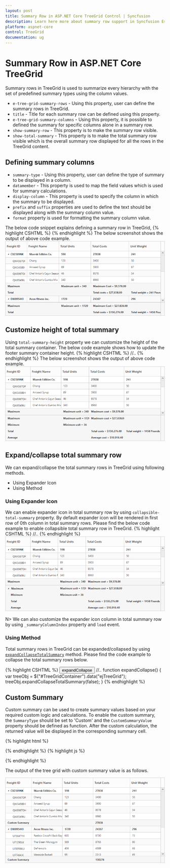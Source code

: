```yaml
---
layout: post
title: Summary Row in ASP.NET Core TreeGrid Control | Syncfusion
description: Learn here more about summary row support in Syncfusion Essential ASP.NET Core TreeGrid Control, its elements, and more.
platform: aspnet-core
control: TreeGrid
documentation: ug
---
```


# Summary Row in ASP.NET Core TreeGrid

Summary rows in TreeGrid is used to summarize every hierarchy with the set of predefined summary types using the column values. 

* `e-tree-grid-summary-rows` - Using this property, user can define the summary rows in TreeGrid.
* `title` - Title for each summary row can be defined using this property. 
* `e-tree-grid-summary-columns` - Using this property, it is possible to defined the summary for specific columns alone in a summary row.
* `show-summary-row` - This property is to make the summary row visible. 
* `show-total-summary` - This property is to make the total summary row visible which is the overall summary row displayed for all the rows in the TreeGrid content.

## Defining summary columns

* `summary-type` - Using this property, user can define the type of summary to be displayed in a column. 
* `datamember` - This property is used to map the field values which is used for summary calculations.
* `display-column` - This property is used to specify the column in which the summary to be displayed.
* `prefix` and `suffix` properties are used to define the text should be displayed along with the summary column value.
* `format` property is used for formatting the summary column value.

The below code snippet explains defining a summary row in TreeGrid,
{% highlight CSHTML %}
<ej-tree-grid id="TreeGridContainer" datasource="ViewBag.datasource" show-summary-row="true" show-total-summary="true" >
    <e-tree-grid-summary-rows>
        <e-tree-grid-summary-row title="Maximum">
            <e-tree-grid-summary-columns>
                <e-tree-grid-summary-column summary-type="Maximum" datamember="TotalUnits" display-column="TotalUnits" prefix="Maximum unit = "></e-tree-grid-summary-column>
                <e-tree-grid-summary-column summary-type="Maximum" datamember="TotalCosts" display-column="TotalCosts" prefix="Maximum Cost = " format="{0:C}"></e-tree-grid-summary-column>
            </e-tree-grid-summary-columns>
        </e-tree-grid-summary-row>
        <e-tree-grid-summary-row title="Total">
            <e-tree-grid-summary-columns>
                <e-tree-grid-summary-column summary-type="Sum" datamember="TotalCosts" display-column="TotalCosts" prefix="Total costs = " format="{0:C}"></e-tree-grid-summary-column>
                <e-tree-grid-summary-column summary-type="Sum" datamember="UnitWeight" display-column="UnitWeight" prefix="Total weight = " suffix=" Pounds"></e-tree-grid-summary-column>
            </e-tree-grid-summary-columns>
        </e-tree-grid-summary-row>
    </e-tree-grid-summary-rows>
</ej-tree-grid>
{% endhighlight %}
The below screenshot shows the output of above code example.
![Defining summary columns in ASP.NET Core TreeGrid](SummaryRows_images/SummaryRows_img1.png)

## Customize height of total summary

Using `total-summary-height` property we can customize the height of the total summary container.
The below code example shows how to update the footer summary container height.
{% highlight CSHTML %}
<ej-tree-grid id="TreeGridContainer" datasource="ViewBag.datasource" show-total-summary="true" total-summary-height="120" >
   //..
</ej-tree-grid>
{% endhighlight %}
The below screenshot shows the output of above code example.
![Customize height of total summary in ASP.NET Core TreeGrid](SummaryRows_images/SummaryRows_img2.png)

## Expand/collapse total summary row

We can expand/collapse the total summary rows in TreeGrid using following methods.

* Using Expander Icon
* Using Method

### Using Expander Icon

We can enable expander icon in total summary row by using `collapsible-total-summary` property. By default expander icon will be rendered in first row of 0th column in total summary rows.
Please find the below code example to enable collapsible total summary row in TreeGrid.
{% highlight CSHTML %}
<ej-tree-grid id="TreeGridContainer" datasource="ViewBag.datasource" show-total-summary="true" collapsible-total-summary="true" >
   //..
</ej-tree-grid>
{% endhighlight %}
![Using Expander Icon in ASP.NET Core TreeGrid](SummaryRows_images/SummaryRows_img3.png)

N> We can also customize the expander icon column in total summary row by using `_summaryColumnIndex` property and `load` event.

### Using Method

Total summary rows in TreeGrid can be expanded/collapsed by using [`expandCollapseTotalSummary`](https://help.syncfusion.com/api/js/ejgantt#methods:expandCollapseTotalSummary "expandCollapseTotalSummary") method.
Please find the code example to collapse the total summary rows below.
    
{% highlight CSHTML %}
<button onclick="expandCollapse()">expandCollapse</button>
<ej-tree-grid id="TreeGridContainer" datasource="ViewBag.datasource" show-total-summary="true" collapsible-total-summary="true" >
   //..
</ej-tree-grid>
    function expandCollapse() {
            var treeObj = $("#TreeGridContainer").data("ejTreeGrid");
            treeObj.expandCollapseTotalSummary(false);
        }
{% endhighlight %}

## Custom Summary

Custom summary can be used to create summary values based on your required custom logic and calculations. To enable the custom summary, the `SummaryType` should be set to 'Custom' and the `CustomSummaryValue` property should be defined as function. After the custom calculation, the returned value will be displayed in the corresponding summary cell.

{% highlight html %}

<ej-tree-grid id="TreeGridContainer">
    <e-tree-grid-summary-rows>
         <e-tree-grid-summary-row>
              <e-tree-grid-summary-columns>
                     <e-tree-grid-summary-column summary-type="Custom" custom-summary-value="sum" display-column="Duration">
                     </e-tree-grid-summary-column>
              </e-tree-grid-summary-columns>
         </e-tree-grid-summary-row>
    </e-tree-grid-summary-rows>
</ej-tree-grid>

{% endhighlight %}
    {% highlight js %}
    <script>
        function sum(args, data) {
            //ej.sum is aggregate to add data of total costs from datasource
            return ej.sum(data, "TotalCosts");
        }
    </script>

{% endhighlight %}

The output of the tree grid with custom summary value is as follows.

![Custom Summary in ASP.NET Core TreeGrid](SummaryRows_images/CustomSummary_img1.png)
